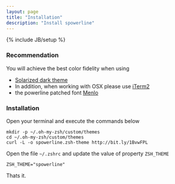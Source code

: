 ```yaml
---
layout: page
title: "Installation"
description: "Install spowerline"
---
```

{% include JB/setup %}

### Recommendation
You will achieve the best color fidelity when using

* [Solarized dark theme](https://github.com/altercation/solarized/)
* In addition, when working with OSX please use [iTerm2](http://iterm2.com/)
* the powerline patched font [Menlo](https://gist.github.com/qrush/1595572/raw/417a3fa36e35ca91d6d23ac961071094c26e5fad/Menlo-Powerline.otf)

<p/>

### Installation

Open your terminal and execute the commands below

    mkdir -p ~/.oh-my-zsh/custom/themes
    cd ~/.oh-my-zsh/custom/themes
    curl -L -o spowerline.zsh-theme http://bit.ly/1BvwFPL

Open the file <code>~/.zshrc</code> and update the value of property <code>ZSH_THEME</code>

    ZSH_THEME="spowerline"

Thats it.
